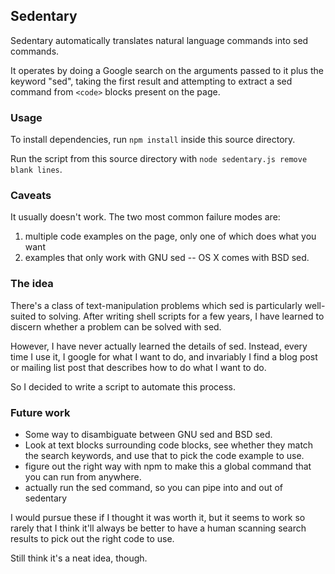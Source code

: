 Sedentary
---------

Sedentary automatically translates natural language commands into sed commands.

It operates by doing a Google search on the arguments passed to it plus the
keyword "sed", taking the first result and attempting to extract a sed command
from `<code>` blocks present on the page.

### Usage

To install dependencies, run `npm install` inside this source directory.

Run the script from this source directory with `node sedentary.js remove
blank lines`.

### Caveats

It usually doesn't work.  The two most common failure modes are:

 1. multiple code examples on the page, only one of which does what you want
 2. examples that only work with GNU sed -- OS X comes with BSD sed.

### The idea

There's a class of text-manipulation problems which sed is particularly
well-suited to solving.  After writing shell scripts for a few years, I have
learned to discern whether a problem can be solved with sed.

However, I have never actually learned the details of sed.  Instead, every
time I use it, I google for what I want to do, and invariably I find a blog
post or mailing list post that describes how to do what I want to do.

So I decided to write a script to automate this process.

### Future work

 - Some way to disambiguate between GNU sed and BSD sed.
 - Look at text blocks surrounding code blocks, see whether they match the
   search keywords, and use that to pick the code example to use.
 - figure out the right way with npm to make this a global command that you
   can run from anywhere.
 - actually run the sed command, so you can pipe into and out of sedentary

I would pursue these if I thought it was worth it, but it seems to work so
rarely that I think it'll always be better to have a human scanning search
results to pick out the right code to use.

Still think it's a neat idea, though.

